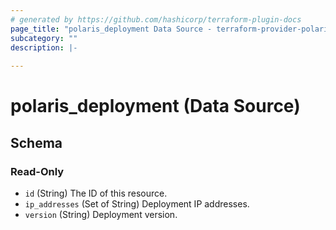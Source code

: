 ```yaml
---
# generated by https://github.com/hashicorp/terraform-plugin-docs
page_title: "polaris_deployment Data Source - terraform-provider-polaris"
subcategory: ""
description: |-
  
---
```


# polaris_deployment (Data Source)





<!-- schema generated by tfplugindocs -->
## Schema

### Read-Only

- `id` (String) The ID of this resource.
- `ip_addresses` (Set of String) Deployment IP addresses.
- `version` (String) Deployment version.
